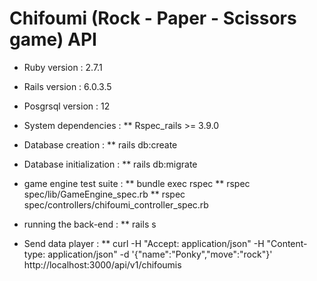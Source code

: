 # Chifoumi (Rock - Paper - Scissors game) API

* Ruby version : 2.7.1
* Rails version : 6.0.3.5
* Posgrsql version : 12

* System dependencies :
**  Rspec_rails >= 3.9.0

* Database creation : 
**  rails db:create

* Database initialization : 
**  rails db:migrate

* game engine test suite :
**  bundle exec rspec
**  rspec spec/lib/GameEngine_spec.rb
**  rspec spec/controllers/chifoumi_controller_spec.rb

* running the back-end :
**  rails s

* Send data player :
**  curl -H "Accept: application/json" -H "Content-type: application/json" -d '{"name":"Ponky","move":"rock"}'  http://localhost:3000/api/v1/chifoumis







